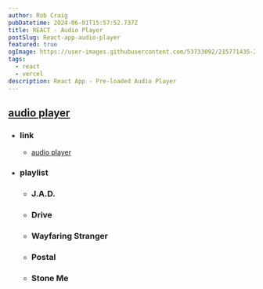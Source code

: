 ```yaml
---
author: Rob Craig
pubDatetime: 2024-06-01T15:57:52.737Z
title: REACT - Audio Player
postSlug: React-app-audio-player
featured: true
ogImage: https://user-images.githubusercontent.com/53733092/215771435-25408246-2309-4f8b-a781-1f3d93bdf0ec.png
tags:
  - react
  - vercel
description: React App - Pre-loaded Audio Player
---
```


## <a href="https://audio-player-pfolio-live.vercel.app/" target="_blank">audio player</a>

- ### link

  - <a href="https://audio-player-pfolio-live.vercel.app/" target="_blank">audio player</a>

- ### playlist
  - ### J.A.D.
  - ### Drive
  - ### Wayfaring Stranger
  - ### Postal
  - ### Stone Me

